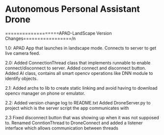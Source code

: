 # Autonomous Personal Assistant Drone

===================APAD-LandScape Version Changes=================/n

1.0: APAD App that launches in landscape mode. Connects to server to get live camera feed.

2.0: Added ConnectionThread class that implements runnable to enable connect/disconnect to server.
     Added connect and disconnect button.
     Added AI class, contains all smart opencv operations like DNN module to identify objects.

2.1: Added archs to lib to create static linking and avoid having to download opencv manager on phone or emulator.

2.2: Added version change log to README.txt
     Added DroneServer.py to project which is the server script the app communicates with

2.3  Fixed disconnect button that was showing up when it was not supposed to.
     Renamed ConntionThread to DroneConnect and added a listener interface which allows communication between threads
